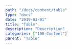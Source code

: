 ```yaml
---
path: "/docs/content/table"
type: "docs"
date: "2019-03-01"
title: "Table"
description: "Description"
categories: ["100-Content"]
parent: "Table"
---
```

